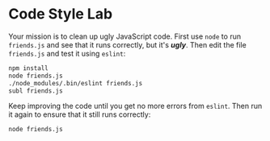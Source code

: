 # Code Style Lab

Your mission is to clean up ugly JavaScript code. First use `node` to run `friends.js` and see that it runs correctly, but it's ***ugly***. Then edit the file `friends.js` and test it using `eslint`:

```bash
npm install
node friends.js
./node_modules/.bin/eslint friends.js
subl friends.js
```

Keep improving the code until you get no more errors from `eslint`. Then run it again to ensure that it still runs correctly:

```bash
node friends.js
```
